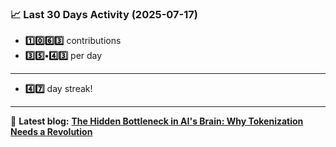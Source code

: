 <!--START_STATS-->
### 📈 Last 30 Days Activity (2025-07-17)  
- **1️⃣0️⃣6️⃣3️⃣** contributions  
- **3️⃣5️⃣•4️⃣3️⃣** per day
---
- **4️⃣7️⃣** day streak!
---
📝 **Latest blog:** [**The Hidden Bottleneck in AI's Brain: Why Tokenization Needs a Revolution**](https://andriak.com/blog/tokenization-revolution)
<!--END_STATS-->
